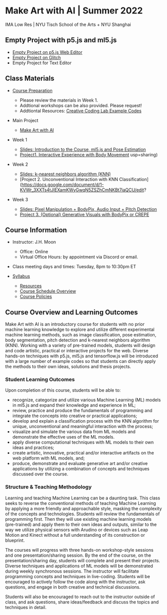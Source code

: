 # Make Art with AI | Summer 2022
IMA Low Res | NYU Tisch School of the Arts + NYU Shanghai

## Empty Project with p5.js and ml5.js
* [Empty Project on p5.js Web Editor](https://editor.p5js.org/MOQN/sketches/2RIVSxae0)
* [Empty Project on Glitch](https://glitch.com/edit/#!/empty-project-ml5)
* Empty Project for Text Editor

## Class Materials
* [Course Preparation](https://docs.google.com/document/d/1OkArfwlWlIjAMlWhj6u7zHg19G9XxiaqrDXyquQl6XQ/edit#bookmark=id.6gser51buvmz)
  * Please review the materials in Week 1.
  * Addtional workshops can be also provided. Please request!
  * Addtiontal Resources: [Creative Coding Lab Example Codes](https://docs.google.com/document/d/1PICIpmILYHvxeiJo-TVgN31WCWqYmaL59qHihZ1ZM5A/edit?usp=sharing)

* Main Project
  * [Make Art with AI](https://docs.google.com/document/d/1wEHQckrIxtYHAeajhaSw7R-xvwDD1yiKfBmxzo8DmtA/edit?usp=sharing)

* Week 1
  * [Slides: Introduction to the Course, ml5.js and Pose Estimation](https://docs.google.com/presentation/d/1hExSFOSWi6ZiNTTa6shv1atxcUyxjZ3i8HASBGqGqks/edit?usp=sharing)
  * [Project1. Interactive Experience with Body Movement](https://docs.google.com/document/d/1PQ4DxPPqXOn0XlG0NkESyouAs2oGpPp3FrQ7qoP1lcc/edit?usp=sharing) 
usp=sharing)

* Week 2
  * [Slides: k-nearest neighbors algorithm (KNN)](https://docs.google.com/presentation/d/1tuk5j6BX_bzvvEWaPtBI5PR9V4TipnsUYzDHUn3tzrU/edit?usp=sharing)
  * [Project 2. Unconventional Interaction with KNN Classification](https://docs.google.com/document/d/1-KVWr_3XXTs4tJIEXamKWyGwqN5ZSZhCmNKBt7iaQCU/edit?

* Week 3
  * [Slides: Pixel Manipulation + BodyPix,  Audio Input + Pitch Detection](https://docs.google.com/presentation/d/1RizR5VWvKvRpEMD45qQJYWkHNIGFKIdoEH0_WzzrziY/edit?usp=sharing)
  * [Project 3. (Optional) Generative Visuals with BodyPix or CREPE](https://docs.google.com/document/d/1RQB4pn9253Fx6-t1FRSgm14QiqnTjPnzf_mstdnUxHA/edit?usp=sharing)

## Course Information
* Instructor: J.H. Moon
  * Office: Online
  * Virtual Office Hours: by appointment via Discord or email.

* Class meeting days and times: Tuesday, 8pm to 10:30pm ET

* [Syllabus](https://docs.google.com/document/d/1OkArfwlWlIjAMlWhj6u7zHg19G9XxiaqrDXyquQl6XQ/edit?usp=sharing)
  * [Resources](https://docs.google.com/document/d/1OkArfwlWlIjAMlWhj6u7zHg19G9XxiaqrDXyquQl6XQ/edit#bookmark=id.vv8cfz9wl2zr)
  * [Course Schedule Overview](https://docs.google.com/document/d/1OkArfwlWlIjAMlWhj6u7zHg19G9XxiaqrDXyquQl6XQ/edit#bookmark=id.fryx8j1d3h84)
  * [Course Policies](https://docs.google.com/document/d/1OkArfwlWlIjAMlWhj6u7zHg19G9XxiaqrDXyquQl6XQ/edit#bookmark=id.3oncvm2vtsnu)

## Course Overview and Learning Outcomes
Make Art with AI is an introductory course for students with no prior machine learning knowledge to explore and utilize different experimental machine learning methods, such as image classification, pose estimation, body segmentation, pitch detection and k-nearest neighbors algorithm (KNN). Working with a variety of pre-trained models, students will design and code artistic, practical or interactive projects for the web. Diverse hands-on techniques with p5.js, ml5.js and tensorflow.js will be introduced with a large number of example codes so that students can directly apply the methods to their own ideas, solutions and thesis projects.
 
### Student Learning Outcomes
Upon completion of this course, students will be able to:
* recognize, categorize and utilize various Machine Learning (ML) models in ml5.js and expand their knowledge and experience in ML;
* review, practice and produce the fundamentals of programming and integrate the concepts into creative or practical applications;
* develop and explain a classification process with the KNN algorithm for unique, unconventional and meaningful interaction with the process;
* visualize and simulate the various data from ML models and demonstrate the effective uses of the ML models.
* apply diverse computational techniques with ML models to their own ideas and practices;
* create artistic, innovative, practical and/or interactive artifacts on the web platform with ML models, and;
* produce, demonstrate and evaluate generative art and/or creative applications by utilizing a combination of concepts and techniques discussed over the course.


### Structure & Teaching Methodology
Learning and teaching Machine Learning can be a daunting task. This class seeks to reverse the conventional methods of teaching Machine Learning by applying a more friendly and approachable style, masking the complexity of the concepts and technologies. Students will review the fundamentals of programming first. Then they will use existing machine learning models (pre-trained) and apply them to their own ideas and outputs, similar to the way we utilize physical sensors with Arudino or devices such as Leap Motion and Kinect without a full understanding of its construction or blueprint.

The courses will progress with three hands-on workshop-style sessions and one presentation/sharing session. By the end of the course, on the presentation/sharing day, students will complete and present their projects. Diverse techniques and applications of ML models will be demonstrated during weekly synchronous sessions. The instructor will facilitate programming concepts and techniques in live-coding. Students will be encouraged to actively follow the code along with the instructor, ask questions, and engage in both creative and technical discussions.

Students will also be encouraged to reach out to the instructor outside of class, and ask questions, share ideas/feedback and discuss the topics and techniques in detail.

